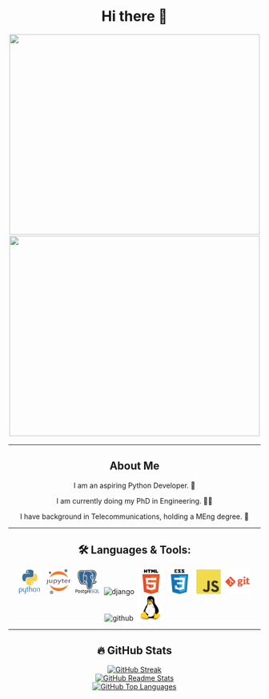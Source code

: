 <div id="header" align="center">
    <h1  align="center">
        Hi there 👋
    </h1>
    <div id="programmer">
        <img src="https://media.giphy.com/media/v1.Y2lkPTc5MGI3NjExZzNtcmxlMWtxaGY0Y2xtcmRndW1hcWIwa3V5OHh6c255ZnE4NnM2diZlcD12MV9pbnRlcm5hbF9naWZfYnlfaWQmY3Q9Zw/qgQUggAC3Pfv687qPC/giphy.gif" width="500", height="400"/>
    </div>
    <div id="trust-me">
        <img src="https://media.giphy.com/media/v1.Y2lkPTc5MGI3NjExdDFrNmIwcHNyYTl2ZjFiNzZkZThoaGQ5dmM2bnB1OTdnZGJid3ZkbiZlcD12MV9pbnRlcm5hbF9naWZfYnlfaWQmY3Q9Zw/LqW9dLVjQm3cs/giphy.gif" width="500", height="400"/>
    </div>
</div>

---

<div id="about-me" align="center">
    <h2>
        About Me
    </h2>
    <div id="facts">
        <p>I am an aspiring Python Developer. 🐍</p>
        <p>I am currently doing my PhD in Engineering. 👨‍🎓 </p>
        <p>I have background in Telecommunications, holding a MEng degree. 📶</p>
    </div>
</div>

---

<div id="languages-and-tools" align="center" background-color="#f0f0f0">
    <h2>
        🛠️ Languages & Tools:
    </h2>
    <div id="languages-and-tools-logos">
        <img src="https://github.com/devicons/devicon/blob/master/icons/python/python-original-wordmark.svg" title="Python" alt="python" width="50" height="50"/>&nbsp;
        <img src="https://github.com/devicons/devicon/blob/master/icons/jupyter/jupyter-original-wordmark.svg" title="JupyterNotebook" alt="jupyternotebook" width="50" height="50"/>&nbsp;
        <img src="https://github.com/devicons/devicon/blob/master/icons/postgresql/postgresql-original-wordmark.svg" title="PostgreSQL" alt="postgresql" width="50" height="50"/>&nbsp;
        <img src="https://upload.wikimedia.org/wikipedia/commons/4/45/Django_logo.png" title="Django" alt="django" width="60" height="50"/>&nbsp;  
        <img src="https://github.com/devicons/devicon/blob/master/icons/html5/html5-original-wordmark.svg" title="HTML5" alt="html5" width="50" height="50"/>&nbsp;
        <img src="https://github.com/devicons/devicon/blob/master/icons/css3/css3-original-wordmark.svg" title="CSS3" alt="css3" width="50" height="50"/>&nbsp;
        <img src="https://github.com/devicons/devicon/blob/master/icons/javascript/javascript-original.svg" title="JavaScript" alt="javascript" width="50" height="50"/>&nbsp;
        <img src="https://github.com/devicons/devicon/blob/master/icons/git/git-plain-wordmark.svg" title="Git" alt="git" width="50" height="50"/>&nbsp;
        <img src="https://cdn-icons-png.flaticon.com/512/5968/5968866.png" title="GitHub" alt="github" width="50" height="50"/>&nbsp;
        <img src="https://github.com/devicons/devicon/blob/master/icons/linux/linux-original.svg" title="Linux" alt="linux" width="50" height="50"/>&nbsp;
    </div>
</div>

---

<div id="stats" align="center">
    <h2>
         🔥 GitHub Stats
    </h2>
    <div id="github-streak">
        <a href="https://git.io/streak-stats"><img src="https://github-readme-streak-stats.herokuapp.com?user=konstakostov&theme=dark&hide_border=true&fire=EB0000" alt="GitHub Streak" /></a>
    </div>
    <div id="readme-stats">
        <a href="https://github.com/anuraghazra/github-readme-stats?tab=readme-ov-file#github-stats-card"><img src="https://github-readme-stats.vercel.app/api?username=konstakostov&show_icons=true&theme=dark&hide_border=true&rank_icon=github" alt="GitHub Readme Stats" /></a>
    </div>
    <div id="top-languages">
        <a href="https://github.com/anuraghazra/github-readme-stats#top-languages-card"><img src="https://github-readme-stats.vercel.app/api/top-langs/?username=konstakostov&layout=donut&theme=dark&hide_border=true" alt="GitHub Top Languages" /></a>
    </div>
</div>
